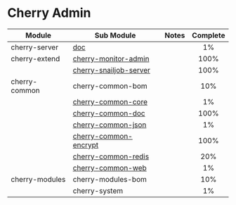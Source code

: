 # Cherry Admin

| Module         | Sub Module                        | Notes | Complete |
|----------------|-----------------------------------|-------|:--------:|
| cherry-server  | [doc](ch01.md)                    |       |    1%    |
| cherry-extend  | [cherry-monitor-admin](ch02.md)   |       |   100%   |
|                | [cherry-snailjob-server](ch03.md) |       |   100%   |
| cherry-common  | cherry-common-bom                 |       |   10%    |
|                | [cherry-common-core](ch05.md)     |       |    1%    |
|                | [cherry-common-doc](ch06.md)      |       |   100%   |
|                | [cherry-common-json](ch07.md)     |       |    1%    |
|                | [cherry-common-encrypt](ch08.md)  |       |   100%   |
|                | [cherry-common-redis](ch09.md)    |       |   20%    |
|                | [cherry-common-web](ch10.md)      |       |    1%    |
| cherry-modules | cherry-modules-bom                |       |   10%    |
|                | cherry-system                     |       |    1%    |
